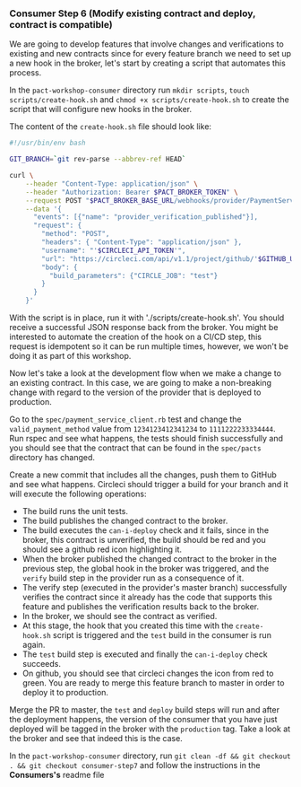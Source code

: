 ### Consumer Step 6 (Modify existing contract and deploy, contract is compatible)

We are going to develop features that involve changes and verifications to existing and new contracts since for every feature branch we need to set up a new hook in the broker, let's start by creating a script that automates this process.

In the `pact-workshop-consumer` directory run `mkdir scripts`, `touch scripts/create-hook.sh` and `chmod +x scripts/create-hook.sh` to create the script that will configure new hooks in the broker.

The content of the `create-hook.sh` file should look like:

```bash
#!/usr/bin/env bash

GIT_BRANCH=`git rev-parse --abbrev-ref HEAD`

curl \
	--header "Content-Type: application/json" \
	--header "Authorization: Bearer $PACT_BROKER_TOKEN" \
	--request POST "$PACT_BROKER_BASE_URL/webhooks/provider/PaymentService/consumer/PaymentServiceClient" \
	--data '{
	  "events": [{"name": "provider_verification_published"}],
	  "request": {
	    "method": "POST",
	    "headers": { "Content-Type": "application/json" },
	    "username": "'$CIRCLECI_API_TOKEN'",
	    "url": "https://circleci.com/api/v1.1/project/github/'$GITHUB_USER'/pact-workshop-consumer/tree/'$GIT_BRANCH'",
	    "body": {
	      "build_parameters": {"CIRCLE_JOB": "test"}
	    }
	  }
	}'
```

With the script is in place, run it with './scripts/create-hook.sh'. You should receive a successful JSON response back from the broker. You might be interested to automate the creation of the hook on a CI/CD step, this request is idempotent so it can be run multiple times, however, we won't be doing it as part of this workshop.

Now let's take a look at the development flow when we make a change to an existing contract. In this case, we are going to make a non-breaking change with regard to the version of the provider that is deployed to production.

Go to the `spec/payment_service_client.rb` test and change the `valid_payment_method` value from `1234123412341234` to `1111222233334444`. Run rspec and see what happens, the tests should finish successfully and you should see that the contract that can be found in the `spec/pacts` directory has changed.

Create a new commit that includes all the changes, push them to GitHub and see what happens. Circleci should trigger a build for your branch and it will execute the following operations:

- The build runs the unit tests.
- The build publishes the changed contract to the broker.
- The build executes the `can-i-deploy` check and it fails, since in the broker, this contract is unverified, the build should be red and you should see a github red icon highlighting it.
- When the broker published the changed contract to the broker in the previous step, the global hook in the broker was triggered, and the `verify` build step in the provider run as a consequence of it.
- The verify step (executed in the provider's master branch) successfully verifies the contract since it already has the code that supports this feature and publishes the verification results back to the broker.
- In the broker, we should see the contract as verified.
- At this stage, the hook that you created this time with the `create-hook.sh` script is triggered and the `test` build in the consumer is run again.
- The `test` build step is executed and finally the `can-i-deploy` check succeeds.
- On github, you should see that circleci changes the icon from red to green. You are ready to merge this feature branch to master in order to deploy it to production.

Merge the PR to master, the `test` and `deploy` build steps will run and after the deployment happens, the version of the consumer that you have just deployed will be tagged in the broker with the `production` tag. Take a look at the broker and see that indeed this is the case.

In the `pact-workshop-consumer` directory, run `git clean -df && git checkout . && git checkout consumer-step7` and follow the instructions in the **Consumers's** readme file
